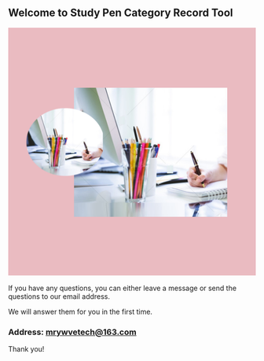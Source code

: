 ## Welcome to Study Pen Category Record Tool

![Image](icon-1024.png)

If you have any questions, you can either leave a message or send the questions to our email address.

We will answer them for you in the first time.

### Address: mrywvetech@163.com

Thank you!

